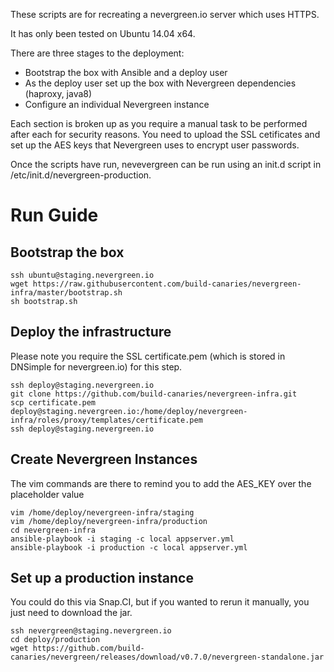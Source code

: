 These scripts are for recreating a nevergreen.io server which uses HTTPS.

It has only been tested on Ubuntu 14.04 x64.

There are three stages to the deployment:

* Bootstrap the box with Ansible and a deploy user
* As the deploy user set up the box with Nevergreen dependencies (haproxy, java8)
* Configure an individual Nevergreen instance

Each section is broken up as you require a manual task to be performed after each for security reasons. You need to upload the SSL cetificates and set up the AES keys that Nevergreen uses to encrypt user passwords.

Once the scripts have run, nevevergreen can be run using an init.d script in /etc/init.d/nevergreen-production.

# Run Guide

## Bootstrap the box

```
ssh ubuntu@staging.nevergreen.io
wget https://raw.githubusercontent.com/build-canaries/nevergreen-infra/master/bootstrap.sh
sh bootstrap.sh
```

## Deploy the infrastructure

Please note you require the SSL certificate.pem (which is stored in DNSimple for nevergreen.io) for this step.

```
ssh deploy@staging.nevergreen.io
git clone https://github.com/build-canaries/nevergreen-infra.git
scp certificate.pem deploy@staging.nevergreen.io:/home/deploy/nevergreen-infra/roles/proxy/templates/certificate.pem
ssh deploy@staging.nevergreen.io
```

## Create Nevergreen Instances

The vim commands are there to remind you to add the AES_KEY over the placeholder value

```
vim /home/deploy/nevergreen-infra/staging
vim /home/deploy/nevergreen-infra/production
cd nevergreen-infra
ansible-playbook -i staging -c local appserver.yml
ansible-playbook -i production -c local appserver.yml
```

## Set up a production instance

You could do this via Snap.CI, but if you wanted to rerun it manually, you just need to download the jar.

```
ssh nevergreen@staging.nevergreen.io
cd deploy/production
wget https://github.com/build-canaries/nevergreen/releases/download/v0.7.0/nevergreen-standalone.jar
```
